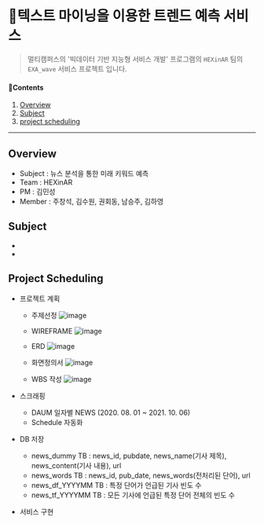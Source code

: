 # 📰텍스트 마이닝을 이용한 트렌드 예측 서비스

> 멀티캠퍼스의 '빅데이터 기반 지능형 서비스 개발' 프로그램의 `HEXinAR` 팀의 `EXA_wave` 서비스 프로젝트 입니다.



#### 📑Contents

1. [Overview](#idx1)
2. [Subject](#idx2)
3. [project scheduling](#idx3)



------

## Overview<a id="idx1"></a> 

* Subject : 뉴스 분석을 통한 미래 키워드 예측
* Team : HEXinAR
* PM : 김민성
* Member : 주창석, 김수원, 권회동, 남승주, 김하영



## Subject<a id="idx2"></a>

*  

  

* 



## Project Scheduling<a id="idx3"></a>

* 프로젝트 계획

  - 주제선정  ![image](https://user-images.githubusercontent.com/85272350/136386032-597bf1f1-1285-49a9-8081-007b145243d6.png)

  - WIREFRAME  ![image](https://user-images.githubusercontent.com/85272350/136385832-1c6b57de-f5f6-4a42-ba17-00af57232c87.png)

  - ERD  ![image](https://user-images.githubusercontent.com/85272350/136387764-bbe6f020-6448-42d0-bdec-a7aceeef6954.png)

  - 화면정의서  ![image](https://user-images.githubusercontent.com/85272350/136386252-5a1863cd-65cf-40b6-9983-d26b8f3e83cb.png)

  - WBS 작성  ![image](https://user-images.githubusercontent.com/85272350/136387475-5649a691-cbcc-4f04-b96b-c97d22a5df46.png)

* 스크래핑
  - DAUM 일자별 NEWS (2020. 08. 01 ~ 2021. 10. 06)
  - Schedule 자동화
  
* DB 저장
  - news_dummy TB : news_id, pubdate, news_name(기사 제목), news_content(기사 내용), url
  - news_words TB : news_id, pub_date, news_words(전처리된 단어), url
  - news_df_YYYYMM TB : 특정 단어가 언급된 기사 빈도 수
  - news_tf_YYYYMM TB : 모든 기사에 언급된 특정 단어 전체의 빈도 수
  
* 서비스 구현


